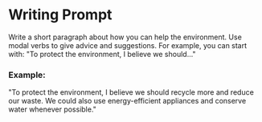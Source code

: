 # Writing Prompt

Write a short paragraph about how you can help the environment. Use modal verbs to give advice and suggestions. For example, you can start with: "To protect the environment, I believe we should..."

### Example:
"To protect the environment, I believe we should recycle more and reduce our waste. We could also use energy-efficient appliances and conserve water whenever possible."
